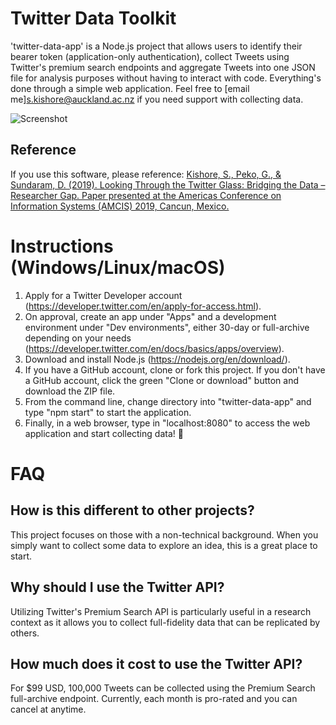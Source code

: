 # Twitter Data Toolkit

'twitter-data-app' is a Node.js project that allows users to identify their bearer token (application-only authentication), collect Tweets using Twitter's premium search endpoints and aggregate Tweets into one JSON file for analysis purposes without having to interact with code. Everything's done through a simple web application. Feel free to [email me]<s.kishore@auckland.ac.nz> if you need support with collecting data.

![Screenshot](https://raw.githubusercontent.com/shohil-kishore/twitter-data-collector/master/Other/Data%20Toolkit%20Example.png)

## Reference

If you use this software, please reference: [Kishore, S., Peko, G., & Sundaram, D. (2019). Looking Through the Twitter Glass: Bridging the Data – Researcher Gap. Paper presented at the Americas Conference on Information Systems (AMCIS) 2019, Cancun, Mexico.](https://aisel.aisnet.org/amcis2019/social_computing/social_computing/4/)

# Instructions (Windows/Linux/macOS)

1. Apply for a Twitter Developer account (https://developer.twitter.com/en/apply-for-access.html).
2. On approval, create an app under "Apps" and a development environment under "Dev environments", either 30-day or full-archive depending on your needs (https://developer.twitter.com/en/docs/basics/apps/overview).
3. Download and install Node.js (https://nodejs.org/en/download/).
4. If you have a GitHub account, clone or fork this project. If you don't have a GitHub account, click the green "Clone or download" button and download the ZIP file.
5. From the command line, change directory into "twitter-data-app" and type "npm start" to start the application.
6. Finally, in a web browser, type in "localhost:8080" to access the web application and start collecting data! 🎉

# FAQ

## How is this different to other projects?

This project focuses on those with a non-technical background. When you simply want to collect some data to explore an idea, this is a great place to start.

## Why should I use the Twitter API?

Utilizing Twitter's Premium Search API is particularly useful in a research context as it allows you to collect full-fidelity data that can be replicated by others.

## How much does it cost to use the Twitter API?

For \$99 USD, 100,000 Tweets can be collected using the Premium Search full-archive endpoint. Currently, each month is pro-rated and you can cancel at anytime.
